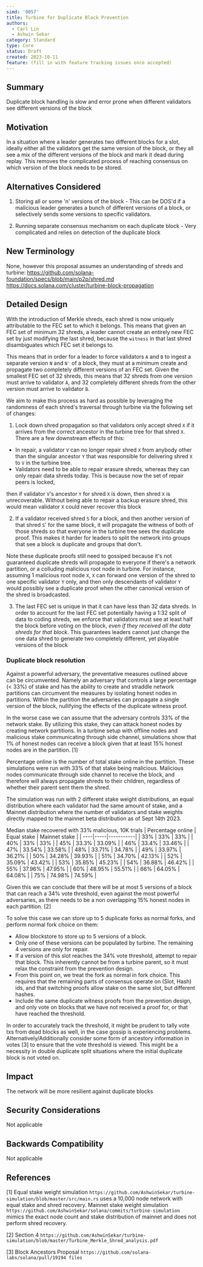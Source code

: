 ```yaml
---
simd: '0057'
title: Turbine for Duplicate Block Prevention
authors:
  - Carl Lin
  - Ashwin Sekar
category: Standard
type: Core
status: Draft
created: 2023-10-11
feature: (fill in with feature tracking issues once accepted)
---
```


## Summary

Duplicate block handling is slow and error prone when different validators see
different versions of the block

## Motivation

In a situation where a leader generates two different blocks for a slot, ideally
either all the validators get the same version of the block, or they all see a
mix of the different versions of the block and mark it dead during replay. This
removes the complicated process of reaching consensus on which version of the
block needs to be stored.

## Alternatives Considered

1. Storing all or some 'n' versions of the block - This can be DOS'd if a
malicious leader generates a bunch of different versions of a block, or
selectively sends some versions to specific validators.

2. Running separate consensus mechanism on each duplicate block - Very
complicated and relies on detection of the duplicate block

## New Terminology

None, however this proposal assumes an understanding of shreds and turbine:
https://github.com/solana-foundation/specs/blob/main/p2p/shred.md
https://docs.solana.com/cluster/turbine-block-propagation

## Detailed Design

With the introduction of Merkle shreds, each shred is now uniquely attributable
to the FEC set to which it belongs. This means that given an FEC set of minimum
32 shreds, a leader cannot create an entirely new FEC set by just modifying the
last shred, because the `witness` in that last shred disambiguates which FEC set
it belongs to.

This means that in order for a leader to force validators `A` and `B` to ingest
a separate version `N` and `N'` of a block, they must at a minimum create and
propagate two completely different versions of an FEC set. Given the smallest
FEC set of 32 shreds, this means that 32 shreds from one version must arrive to
validator `A`, and 32 completely different shreds from the other version must
arrive to validator `B`.

We aim to make this process as hard as possible by leveraging the randomness of
each shred's traversal through turbine via the following set of changes:

1. Lock down shred propagation so that validators only accept shred `X` if it
arrives from the correct ancestor in the turbine tree for that shred `X`. There
are a few downstream effects of this:

 - In repair, a validator `V` can no longer repair shred `X` from anybody other
 than the singular ancestor `Y` that was responsible for delivering shred `X` to
 `V` in the turbine tree.
 - Validators need to be able to repair erasure shreds, whereas they can only
repair data shreds today. This is because now the set of repair peers is locked,

then if validator `V`'s ancestor `Y` for shred `X` is down, then shred `X` is
unrecoverable. Without being able to repair a backup erasure shred, this would
mean validator `X` could never recover this block

2. If a validator received shred `S` for a block, and then another version of
that shred `S`' for the same block, it will propagate the witness of both of
those shreds so that everyone in the turbine tree sees the duplicate proof. This
makes it harder for leaders to split the network into groups that see a block is
duplicate and groups that don't.

Note these duplicate proofs still need to gossiped because it's not guaranteed
duplicate shreds will propagate to everyone if there's a network partition, or
a colluding malicious root node in turbine. For instance, assuming 1 malicious
root node `X`, `X` can forward one version of the shred to one specific
validator `Y` only, and then only descendants of validator `Y` would possibly
see a duplicate proof when the other canonical version of the shred is
broadcasted.

3. The last FEC set is unique in that it can have less than 32 data shreds.
In order to account for the last FEC set potentially having a 1:32 split of
data to coding shreds, we enforce that validators must see at least half the
block before voting on the block, *even if they received all the data shreds for
that block*. This guarantees leaders cannot just change the one data shred to
generate two completely different, yet playable versions of the block

### Duplicate block resolution

Against a powerful adversary, the preventative measures outlined above can be
circumvented. Namely an adversary that controls a large percentage (< 33%) of
stake and has the ability to create and straddle network partitions can
circumvent the measures by isolating honest nodes in partitions.
Within the partition the adversaries can propagate a single version of the
block, nullifying the effects of the duplicate witness proof.

In the worse case we can assume that the adversary controls 33% of the network
stake. By utilizing this stake, they can attack honest nodes by creating network
partitions. In a turbine setup with offline nodes and malicious stake
communicating through side channel, simulations show that 1% of honest nodes can
receive a block given that at least 15% honest nodes are in the partition. [1]

Percentage online is the number of total stake online in the partition. These
simulations were run with 33% of that stake being malicious. Malicious nodes
communicate through side channel to receive the block, and therefore will always
propagate shreds to their children, regardless of whether their parent sent them
the shred.

The simulation was run with 2 different stake weight distributions, an equal
distribution where each validator had the same amount of stake, and a Mainnet
distribution where the number of validators and stake weights directly mapped
to the mainnet beta distribution as of Sept 14th 2023.

Median stake recovered with 33% malicious, 10K trials
| Percentage online | Equal stake | Mainnet stake |
| ----|-----|-----------|
| 33% | 33% | 33%       |
| 40% | 33% | 33%       |
| 45% | 33.3% | 33.09%  |
| 46% | 33.4% | 33.46%  |
| 47% | 33.54% | 33.58% |
| 48% | 33.71% | 34.78% |
| 49% | 33.97% | 36.21% |
| 50% | 34.28% | 39.93% |
| 51% | 34.70% | 42.13% |
| 52% | 35.09% | 43.42% |
| 53% | 35.85% | 45.23% |
| 54% | 36.88% | 46.42% |
| 55% | 37.96% | 47.95% |
| 60% | 48.95% | 55.51% |
| 66% | 64.05% | 64.08% |
| 75% | 74.98% | 74.59% |

Given this we can conclude that there will be at most 5 versions of a block that
can reach a 34% vote threshold, even against the most powerful adversaries, as
there needs to be a non overlapping 15% honest nodes in each partition. [2]

To solve this case we can store up to 5 duplicate forks as normal forks, and
perform normal fork choice on them:

- Allow blockstore to store up to 5 versions of a block.
- Only one of these versions can be populated by turbine. The remaining 4
  versions are only for repair.
- If a version of this slot reaches the 34% vote threshold, attempt to repair
that block. This inherently cannot be from a turbine parent, so it must relax
the constraint from the prevention design.
- From this point on, we treat the fork as normal in fork choice. This requires
that the remaining parts of consensus operate on (Slot, Hash) ids, and that
switching proofs allow stake on the same slot, but different hashes.
- Include the same duplicate witness proofs from the prevention design, and only
vote on blocks that we have not received a proof for, or that have reached the
threshold.

In order to accurately track the threshold, it might be prudent to tally vote
txs from dead blocks as well, in the case gossip is experiencing problems.
Alternatively/Additionally consider some form of ancestory information in votes
[3] to ensure that the vote threshold is viewed. This might be a necessity in
double duplicate split situations where the initial duplicate block is not voted
on.

## Impact

The network will be more resilient against duplicate blocks

## Security Considerations

Not applicable

## Backwards Compatibility

Not applicable

## References

[1] Equal stake weight simulation
    `https://github.com/AshwinSekar/turbine-simulation/blob/master/src/main.rs`
    uses a 10,000 node network with equal stake and shred recovery. Mainnet
    stake weight simulation
    `https://github.com/AshwinSekar/solana/commits/turbine-simulation` mimics
    the exact node count and stake distribution of mainnet and does not perform
    shred recovery.

[2] Section 4
`https://github.com/AshwinSekar/turbine-simulation/blob/master/Turbine_Merkle_Shred_analysis.pdf`

[3] Block Ancestors Proposal
`https://github.com/solana-labs/solana/pull/19194 files`
